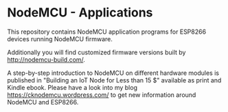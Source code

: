 # NodeMCU - Applications

This repository contains NodeMCU application programs for ESP8266 devices running NodeMCU firmware.

Additionally you will find customized firmware versions built by http://nodemcu-build.com/. 

A step-by-step introduction to NodeMCU on different hardware modules is published in "Building an IoT Node for Less than 15 $" available as print and Kindle ebook. Please have a look into my blog https://cknodemcu.wordpress.com/ to get new information around NodeMCU and ESP8266.
